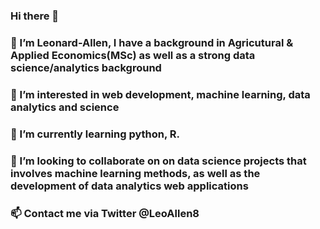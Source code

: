 ### Hi there 👋
### 👋 I’m Leonard-Allen, I have a background in Agricutural & Applied Economics(MSc) as well as a strong data science/analytics background
### 👀 I’m interested in web development, machine learning, data analytics and science
### 🌱 I’m currently learning python, R.
### 💞️ I’m looking to collaborate on on data science projects that involves machine learning methods, as well as the development of data analytics web applications
### 📫 Contact me via Twitter @LeoAllen8

<!--
**leoallen8/leoallen8** is a ✨ _special_ ✨ repository because its `README.md` (this file) appears on your GitHub profile.

Here are some ideas to get you started:

- 🔭 I’m currently working on ...
- 🌱 I’m currently learning ...
- 👯 I’m looking to collaborate on ...
- 🤔 I’m looking for help with ...
- 💬 Ask me about ...
- 📫 How to reach me: ...
- 😄 Pronouns: ...
- ⚡ Fun fact: ...
-->
